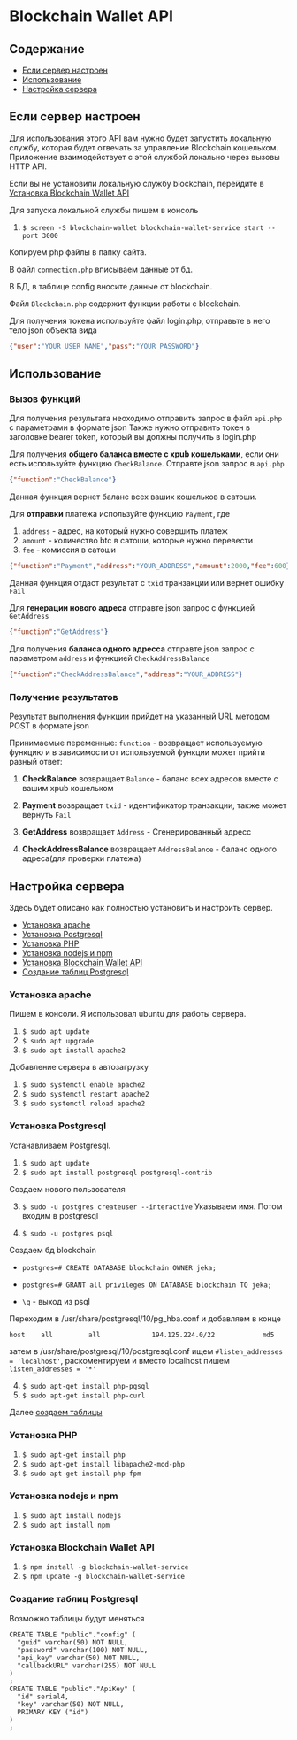 ﻿# Blockchain Wallet API

## Содержание

  * [Если сервер настроен](#Если-сервер-настроен)
  * [Использование](#Использование)
  * [Настройка сервера](#Настройка-сервера)


## Если сервер настроен

Для использования этого API вам нужно будет запустить локальную службу, которая будет отвечать за управление Blockchain кошельком. Приложение взаимодействует с этой службой локально через вызовы HTTP API.

Если вы не установили локальную службу blockchain, перейдите в [Установка Blockchain Wallet API](#Установка-Blockchain-Wallet-API)

Для запуска локальной службы пишем в консоль
1. `$ screen -S blockchain-wallet blockchain-wallet-service start --port 3000`

Копируем php файлы в папку сайта.

В файл `connection.php` вписываем данные от бд.

В БД, в таблице config вносите данные от blockchain.

Файл `Blockchain.php` содержит функции работы с blockchain.

Для получения токена используйте файл login.php, отправьте в него тело json объекта вида 
```json
{"user":"YOUR_USER_NAME","pass":"YOUR_PASSWORD"}
```

## Использование

### Вызов функций
Для получения результата неоходимо отправить запрос в файл `api.php` с параметрами в формате json
Также нужно отправить токен в заголовке bearer token, который вы должны получить в login.php

Для получения **общего баланса вместе с xpub кошельками**, если они есть используйте функцию `CheckBalance`. Отправте json запрос в `api.php`
```json
{"function":"CheckBalance"}
```
Данная функция вернет баланс всех ваших кошельков в сатоши.

Для **отправки** платежа используйте функцию `Payment`, где

1. `address` - адрес, на который нужно совершить платеж
2. `amount` - количество btc в сатоши, которые нужно перевести
3. `fee` - комиссия в сатоши
```json
{"function":"Payment","address":"YOUR_ADDRESS","amount":2000,"fee":600}
```
Данная функция отдаст результат с `txid` транзакции или вернет ошибку `Fail`

Для **генерации нового адреса** отправте json запрос с функцией `GetAddress`
```json
{"function":"GetAddress"}
```
Для получения **баланса одного адресса** отправте json запрос с параметром `address` и функцией
`CheckAddressBalance`
```json
{"function":"CheckAddressBalance","address":"YOUR_ADDRESS"}
```

### Получение результатов
Результат выполнения функции прийдет на указанный URL методом POST в формате json

Принимаемые переменные:
`function` - возвращает используемую функцию и в зависимости от используемой функции может прийти разный ответ:

1) **CheckBalance** возвращает `Balance` - баланс всех адресов вместе с вашим xpub кошельком

2) **Payment** возвращает  `txid` - идентификатор транзакции, также может вернуть `Fail`

3) **GetAddress** возвращает  `Address` - Сгенерированный адресс

4) **CheckAddressBalance** возвращает `AddressBalance` - баланс одного адреса(для проверки платежа)

## Настройка сервера
Здесь будет описано как полностью установить и настроить сервер.

  * [Установка apache](#Установка-apache)
  * [Установка Postgresql](#Установка-Postgresql)
  * [Установка PHP](#Установка-PHP)
  * [Установка nodejs и npm](#Установка-nodejs-и-npm)
  * [Установка Blockchain Wallet API](#Установка-Blockchain-Wallet-API)
  * [Создание таблиц Postgresql](#Создание-таблиц-Postgresql)

### Установка apache
Пишем в консоли. Я использовал ubuntu для работы сервера.
1. `$ sudo apt update`
2. `$ sudo apt upgrade`
3. `$ sudo apt install apache2`

Добавление сервера в автозагрузку
1. `$ sudo systemctl enable apache2`
2. `$ sudo systemctl restart apache2`
3. `$ sudo systemctl reload apache2`

### Установка Postgresql
Устанавливаем Postgresql.
1. `$ sudo apt update`
2. `$ sudo apt install postgresql postgresql-contrib`

Создаем нового пользователя

3. `$ sudo -u postgres createuser --interactive`
Указываем имя. Потом входим в postgresql

4. `$ sudo -u postgres psql`

Создаем бд blockchain
* `postgres=# CREATE DATABASE blockchain OWNER jeka;`

* `postgres=# GRANT all privileges ON DATABASE blockchain TO jeka;`

* `\q` - выход из psql

Переходим в /usr/share/postgresql/10/pg_hba.conf и добавляем в конце 

`host    all         all             194.125.224.0/22            md5`

затем в /usr/share/postgresql/10/postgresql.conf ищем `#listen_addresses = 'localhost'`, раскоментируем и вместо localhost пишем `listen_addresses = '*'`

4. `$ sudo apt-get install php-pgsql`
5. `$ sudo apt-get install php-curl`

Далее [создаем таблицы](#Создание-таблиц-Postgresql)

### Установка PHP
1. `$ sudo apt-get install php`
2. `$ sudo apt-get install libapache2-mod-php`
3. `$ sudo apt-get install php-fpm`

### Установка nodejs и npm
1. `$ sudo apt install nodejs`
2. `$ sudo apt install npm`

### Установка Blockchain Wallet API
1. `$ npm install -g blockchain-wallet-service`
2. `$ npm update -g blockchain-wallet-service`

### Создание таблиц Postgresql
Возможно таблицы будут меняться
```PostgreSQL
CREATE TABLE "public"."config" (
  "guid" varchar(50) NOT NULL,
  "password" varchar(100) NOT NULL,
  "api_key" varchar(50) NOT NULL,
  "callbackURL" varchar(255) NOT NULL
)
;
CREATE TABLE "public"."ApiKey" (
  "id" serial4,
  "key" varchar(50) NOT NULL,
  PRIMARY KEY ("id")
)
;
```
